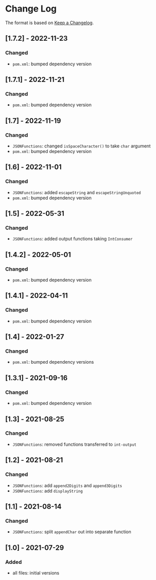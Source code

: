 # Change Log

The format is based on [Keep a Changelog](http://keepachangelog.com/).

## [1.7.2] - 2022-11-23
### Changed
- `pom.xml`: bumped dependency version

## [1.7.1] - 2022-11-21
### Changed
- `pom.xml`: bumped dependency version

## [1.7] - 2022-11-19
### Changed
- `JSONFunctions`: changed `isSpaceCharacter()` to take `char` argument
- `pom.xml`: bumped dependency version

## [1.6] - 2022-11-01
### Changed
- `JSONFunctions`: added `escapeString` and `escapeStringUnquoted`
- `pom.xml`: bumped dependency version

## [1.5] - 2022-05-31
### Changed
- `JSONFunctions`: added output functions taking `IntConsumer`

## [1.4.2] - 2022-05-01
### Changed
- `pom.xml`: bumped dependency version

## [1.4.1] - 2022-04-11
### Changed
- `pom.xml`: bumped dependency version

## [1.4] - 2022-01-27
### Changed
- `pom.xml`: bumped dependency versions

## [1.3.1] - 2021-09-16
### Changed
- `pom.xml`: bumped dependency version

## [1.3] - 2021-08-25
### Changed
- `JSONFunctions`: removed functions transferred to `int-output`

## [1.2] - 2021-08-21
### Changed
- `JSONFunctions`: add `append2Digits` and `append3Digits`
- `JSONFunctions`: add `displayString`

## [1.1] - 2021-08-14
### Changed
- `JSONFunctions`: split `appendChar` out into separate function

## [1.0] - 2021-07-29
### Added
- all files: initial versions
